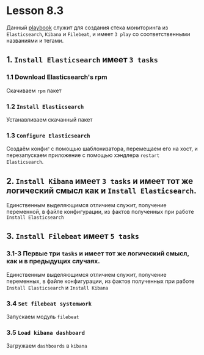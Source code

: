 # Lesson 8.3
Данный [playbook](https://github.com/cryptowebsite/devops-netology-ansible/blob/master/site.yml) служит для создания стека мониторинга из `Elasticsearch`, `Kibana` и `Filebeat`, и имеет `3 play` со соответственными названиями и тегами.

## 1. `Install Elasticsearch` имеет `3 tasks`
### 1.1 Download Elasticsearch's rpm
Скачиваем `rpm` пакет

### 1.2 `Install Elasticsearch`
Устанавливаем скачанный пакет

### 1.3 `Configure Elasticsearch`
Создаём конфиг с помощью шаблонизатора, перемещаем его на хост, и перезапускаем приложение с помощью хэндлера `restart Elasticsearch`.

## 2. `Install Kibana` имеет `3 tasks` и имеет тот же логический смысл как и `Install Elasticsearch`.
Единственным выделяющимся отличием служит, получение переменной, в файле конфигурации, из фактов полученных при работе `Install Elasticsearch`

## 3. `Install Filebeat` имеет `5 tasks`

### 3.1-3 Первые три `tasks` и имеет тот же логический смысл, как и в предыдущих случаях.
Единственным выделяющимся отличием служит, получение переменных, в файле конфигурации, из фактов полученных при работе `Install Elasticsearch` и `Install Kibana`

### 3.4 `Set filebeat systemwork`
Запускаем модуль `filebeat`

### 3.5 `Load kibana dashboard`
Загружаем `dashboards` в `kibana`
